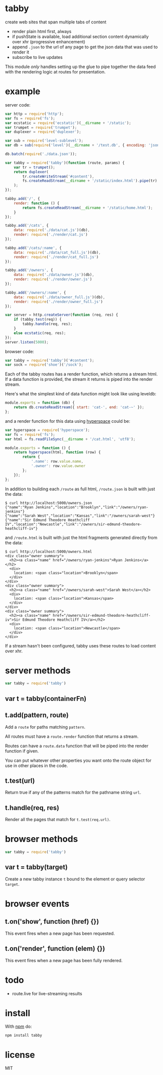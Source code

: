 # tabby

create web sites that span multiple tabs of content

* render plain html first, always
* if pushState is available, load additional section content dynamically over
xhr (progressive enhancement)
* append `.json` to the url of any page to get the json data that was used to
render it
* subscribe to live updates

This module *only* handles setting up the glue to pipe together the data feed
with the rendering logic at routes for presentation.

# example

server code:

``` js
var http = require('http');
var fs = require('fs');
var ecstatic = require('ecstatic')(__dirname + '/static');
var trumpet = require('trumpet');
var duplexer = require('duplexer');

var sub = require('level-sublevel');
var db = sub(require('level')(__dirname + '/test.db', { encoding: 'json' }));

db.batch(require('./data.json'));

var tabby = require('tabby')(function (route, params) {
    var tr = trumpet();
    return duplexer(
        tr.createWriteStream('#content'),
        fs.createReadStream(__dirname + '/static/index.html').pipe(tr)
    );
});

tabby.add('/', {
    render: function () {
        return fs.createReadStream(__dirname + '/static/home.html');
    }
});

tabby.add('/cats', {
    data: require('./data/cat.js')(db),
    render: require('./render/cat.js')
});

tabby.add('/cats/:name', {
    data: require('./data/cat_full.js')(db),
    render: require('./render/cat_full.js')
});

tabby.add('/owners', {
    data: require('./data/owner.js')(db),
    render: require('./render/owner.js')
});

tabby.add('/owners/:name', {
    data: require('./data/owner_full.js')(db),
    render: require('./render/owner_full.js')
});

var server = http.createServer(function (req, res) {
    if (tabby.test(req)) {
        tabby.handle(req, res);
    }
    else ecstatic(req, res);
});
server.listen(5000);
```

browser code:

``` js
var tabby = require('tabby')('#content');
var sock = require('shoe')('/sock');
```

Each of the tabby routes has a render function, which returns a stream html.
If a data function is provided, the stream it returns is piped into the render
stream.

Here's what the simplest kind of data function might look like using leveldb:

``` js
module.exports = function (db) {
    return db.createReadStream({ start: 'cat-', end: 'cat-~' });
};
```

and a render function for this data using
[hyperspace](https://npmjs.org/package/hyperspace) could be:

``` js
var hyperspace = require('hyperspace');
var fs = require('fs');
var html = fs.readFileSync(__dirname + '/cat.html', 'utf8');

module.exports = function () {
    return hyperspace(html, function (row) {
        return {
            '.name': row.value.name,
            '.owner': row.value.owner
        };
    });
};
```

In addition to building each `/route` as full html, `/route.json` is built with
just the data:

```
$ curl http://localhost:5000/owners.json
{"name":"Ryan Jenkins","location":"Brooklyn","link":"/owners/ryan-jenkins"}
{"name":"Sarah West","location":"Kansas","link":"/owners/sarah-west"}
{"name":"Sir Edmund Theodore Heathcliff
IV","location":"Newcastle","link":"/owners/sir-edmund-theodore-heathcliff-iv"}
```

and `/route.html` is built with just the html fragments generated directly from
the data:

```
$ curl http://localhost:5000/owners.html
<div class="owner summary">
  <h2><a class="name" href="/owners/ryan-jenkins">Ryan Jenkins</a></h2>
  <div>
    location: <span class="location">Brooklyn</span>
  </div>
</div>
<div class="owner summary">
  <h2><a class="name" href="/owners/sarah-west">Sarah West</a></h2>
  <div>
    location: <span class="location">Kansas</span>
  </div>
</div>
<div class="owner summary">
  <h2><a class="name" href="/owners/sir-edmund-theodore-heathcliff-iv">Sir Edmund Theodore Heathcliff IV</a></h2>
  <div>
    location: <span class="location">Newcastle</span>
  </div>
</div>
```

If a stream hasn't been configured, tabby uses these routes to load content over
xhr.

# server methods

``` js
var tabby = require('tabby')
```

## var t = tabby(containerFn)

## t.add(pattern, route)

Add a `route` for paths matching `pattern`.

All routes must have a `route.render` function that returns a stream.

Routes can have a `route.data` function that will be piped into the render
function if given.

You can put whatever other properties you want onto the route object for use in
other places in the code.

## t.test(url)

Return true if any of the patterns match for the pathname string `url`.

## t.handle(req, res)

Render all the pages that match for `t.test(req.url)`.

# browser methods

``` js
var tabby = require('tabby')
```

## var t = tabby(target)

Create a new tabby instance `t` bound to the element or query selector `target`.

# browser events

## t.on('show', function (href) {})

This event fires when a new page has been requested.

## t.on('render', function (elem) {})

This event fires when a new page has been fully rendered.

# todo

* route.live for live-streaming results

# install

With [npm](https://npmjs.org) do:

```
npm install tabby
```

# license

MIT
